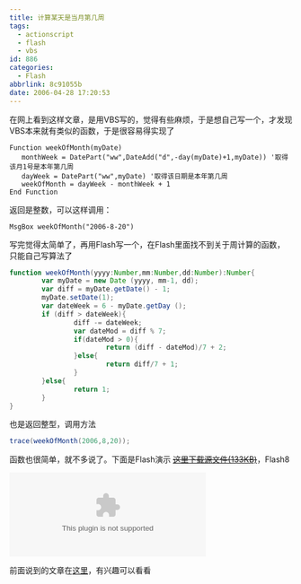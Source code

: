 ```yaml
---
title: 计算某天是当月第几周
tags:
  - actionscript
  - flash
  - vbs
id: 886
categories:
  - Flash
abbrlink: 8c91055b
date: 2006-04-28 17:20:53
---
```


在网上看到这样文章，是用VBS写的，觉得有些麻烦，于是想自己写一个，才发现VBS本来就有类似的函数，于是很容易得实现了

```vbs
Function weekOfMonth(myDate)
   monthWeek = DatePart("ww",DateAdd("d",-day(myDate)+1,myDate)) '取得该月1号是本年第几周
   dayWeek = DatePart("ww",myDate) '取得该日期是本年第几周
   weekOfMonth = dayWeek - monthWeek + 1
End Function
```

返回是整数，可以这样调用：
```vbs
MsgBox weekOfMonth("2006-8-20")
```

写完觉得太简单了，再用Flash写一个，在Flash里面找不到关于周计算的函数，只能自己写算法了
<!--more-->
```as
function weekOfMonth(yyyy:Number,mm:Number,dd:Number):Number{
        var myDate = new Date (yyyy, mm-1, dd);
        var diff = myDate.getDate() - 1;
        myDate.setDate(1);
        var dateWeek = 6 - myDate.getDay ();
        if (diff > dateWeek){
                diff -= dateWeek;
                var dateMod = diff % 7;
                if(dateMod > 0){
                        return (diff - dateMod)/7 + 2;
                }else{
                        return diff/7 + 1;
                }
        }else{
                return 1;
        }
}
```

也是返回整型，调用方法
```as
trace(weekOfMonth(2006,8,20));
```

函数也很简单，就不多说了。下面是Flash演示
~~[这里下载源文件(133KB)](/upload/2006/04/28/171742.rar)~~，Flash8

<object width="350" height="150" classid="clsid:D27CDB6E-AE6D-11cf-96B8-444553540000" codebase="http://download.macromedia.com/pub/shockwave/cabs/flash/swflash.cab#version=4,0,2,0">
<param value="9260" name="_cx" /><param value="3969" name="_cy" /><param value="" name="FlashVars" /><param value="/images/2006/04/28/171610.swf" name="Movie" /><param value="/images/2006/04/28/171610.swf" name="Src" /><param value="Window" name="WMode" /><param value="0" name="Play" /><param value="-1" name="Loop" /><param value="High" name="Quality" /><param value="" name="SAlign" /><param value="-1" name="Menu" /><param value="" name="Base" /><param value="" name="AllowScriptAccess" /><param value="ShowAll" name="Scale" /><param value="0" name="DeviceFont" /><param value="0" name="EmbedMovie" /><param value="" name="BGColor" /><param value="" name="SWRemote" /><param value="" name="MovieData" /><param value="1" name="SeamlessTabbing" /><param value="0" name="Profile" /><param value="" name="ProfileAddress" /><param value="0" name="ProfilePort" /> <embed width="350" height="150" x-shockwave-flash="" application="" type="" pluginspage="http://www.macromedia.com/shockwave/download/index.cgi?P1_Prod_Version=ShockwaveFlash" quality="high" src="/images/2006/04/28/171610.swf"></embed></object>

前面说到的文章在[这里](http://www.mikecat.net/blogview.asp?logID=1527)，有兴趣可以看看